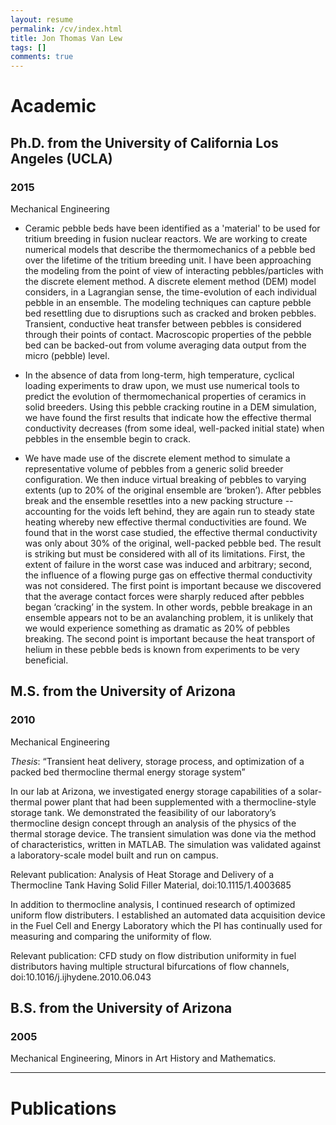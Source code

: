 ```yaml
---
layout: resume
permalink: /cv/index.html
title: Jon Thomas Van Lew
tags: []
comments: true
---
```

<div class="circle large" style="background-image: url('{{ site.url }}/img/vanlew_profile.jpg')"></div>

# Academic


## Ph.D. from the University of California Los Angeles (UCLA)

### 2015

Mechanical Engineering

* Ceramic pebble beds have been identified as a 'material' to be used for tritium breeding in fusion nuclear reactors. We are working to create numerical models that describe the thermomechanics of a pebble bed over the lifetime of the tritium breeding unit. I have been approaching the modeling from the point of view of interacting pebbles/particles with the discrete element method. A discrete element method (DEM) model considers, in a Lagrangian sense, the time-evolution of each individual pebble in an ensemble. The modeling techniques can capture pebble bed resettling due to disruptions such as cracked and broken pebbles. Transient, conductive heat transfer between pebbles is considered through their points of contact. Macroscopic properties of the pebble bed can be backed-out from volume averaging data output from the micro (pebble) level.

* In the absence of data from long-term, high temperature, cyclical loading experiments to draw upon, we must use numerical tools to predict the evolution of thermomechanical properties of ceramics in solid breeders. Using this pebble cracking routine in a DEM simulation, we have found the first results that indicate how the effective thermal conductivity decreases (from some ideal, well-packed initial state) when pebbles in the ensemble begin to crack.

* We have made use of the discrete element method to simulate a representative volume of pebbles from a generic solid breeder configuration. We then induce virtual breaking of pebbles to varying extents (up to 20% of the original ensemble are ‘broken’). After pebbles break and the ensemble resettles into a new packing structure -- accounting for the voids left behind, they are again run to steady state heating whereby new effective thermal conductivities are found. We found that in the worst case studied, the effective thermal conductivity was only about 30% of the original, well-packed pebble bed. The result is striking but must be considered with all of its limitations. First, the extent of failure in the worst case was induced and arbitrary; second, the influence of a flowing purge gas on effective thermal conductivity was not considered. The first point is important because we discovered that the average contact forces were sharply reduced after pebbles began ‘cracking’ in the system. In other words, pebble breakage in an ensemble appears not to be an avalanching problem, it is unlikely that we would experience something as dramatic as 20% of pebbles breaking. The second point is important because the heat transport of helium in these pebble beds is known from experiments to be very beneficial.

## M.S. from the University of Arizona

### 2010

Mechanical Engineering

_Thesis_: “Transient heat delivery, storage process, and optimization of a packed bed thermocline thermal energy storage system”

In our lab at Arizona, we investigated energy storage capabilities of a solar-thermal power plant that had been supplemented with a thermocline-style storage tank. We demonstrated the feasibility of our laboratory’s thermocline design concept through an analysis of the physics of the thermal storage device. The transient simulation was done via the method of characteristics, written in MATLAB. The simulation was validated against a laboratory-scale model built and run on campus. 

Relevant publication: Analysis of Heat Storage and Delivery of a Thermocline Tank Having Solid Filler Material, doi:10.1115/1.4003685

In addition to thermocline analysis, I continued research of optimized uniform flow distributers. I established an automated data acquisition device in the Fuel Cell and Energy Laboratory which the PI has continually used for measuring and comparing the uniformity of flow. 

Relevant publication: CFD study on flow distribution uniformity in fuel distributors having multiple structural bifurcations of flow channels, doi:10.1016/j.ijhydene.2010.06.043

## B.S. from the University of Arizona

### 2005

Mechanical Engineering, Minors in Art History and Mathematics.

<hr>


# Publications
<script src="http://bibbase.org/show?bib=http://jtvanlew.github.io/my_papers.bib&jsonp=1"></script> 

